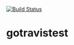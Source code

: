 [![Build Status](https://travis-ci.org/kwhitlock/gotravistest.svg?branch=master)](https://travis-ci.org/kwhitlock/gotravistest)

# gotravistest
